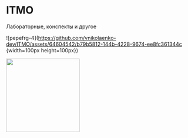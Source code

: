 # ITMO
Лабораторные, конспекты и другое


![pepefrg-4](https://github.com/vnikolaenko-dev/ITMO/assets/64604542/b79b5812-144b-4228-9674-ee8fc361344c {width=100px height=100px})

<img src="(https://github.com/vnikolaenko-dev/ITMO/assets/64604542/b79b5812-144b-4228-9674-ee8fc361344c)https://github.com/vnikolaenko-dev/ITMO/assets/64604542/b79b5812-144b-4228-9674-ee8fc361344c" width="200">
